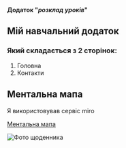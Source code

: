 **Додаток "_розклад уроків_"**

## Мій навчальний додаток

### Який складається з 2 сторінок:

1. Головна
1. Контакти

## Ментальна мапа

Я використовував сервіс miro

[Ментальна мапа](https://miro.com/welcomeonboard/b2VLSzZON2JYRGJWMkwzdXNEOTNPaHY5VU5oV1JCNUZzRzhGWDc3aXNlWjU4VVVhQm1IOTFoTDQwaE1jZVF2SXwzNDU4NzY0NjA2MTA4NzMxOTE4fDI=?share_link_id=968845809671)

![Фото щоденника](https://www.brunnen.com.ua/sites/default/files/slide/01%20copy%20%287%29.jpg)
